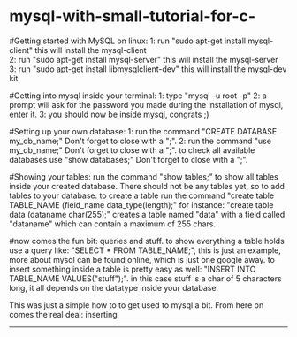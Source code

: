 # mysql-with-small-tutorial-for-c-

#Getting started with MySQL on linux:
1: run "sudo apt-get install mysql-client"              this will install the mysql-client <br>
2: run "sudo apt-get install mysql-server"              this will install the mysql-server <br>
3: run "sudo apt-get install libmysqlclient-dev"        this will install the mysql-dev kit <br>

#Getting into mysql inside your terminal:
1: type "mysql -u root -p"
2: a prompt will ask for the password you made during the installation of mysql, enter it.
3: you should now be inside mysql, congrats ;)

#Setting up your own database:
1: run the command "CREATE DATABASE my_db_name;"        Don't forget to close with a ";".
2: run the command "use my_db_name;"                    Don't forget to close with a ";".
to check all available databases use "show databases;"  Don't forget to close with a ";".

#Showing your tables:
run the command "show tables;" to show all tables inside your created database.
There should not be any tables yet, so to add tables to your database:
to create a table run the command "create table TABLE_NAME (field_name data_type(length);"
for instance: "create table data (dataname char(255);" creates a table named "data" with a field called "dataname" which can contain a maximum of 255 chars.

#now comes the fun bit: queries and stuff.
to show everything a table holds use a query like: "SELECT * FROM TABLE_NAME;", this is just an example, more about mysql can be found online, which is just one google away.
to insert something inside a table is pretty easy as well:
"INSERT INTO TABLE_NAME VALUES("stuff");". in this case stuff is a char of 5 characters long, it all depends on the datatype inside your database.

This was just a simple how to to get used to mysql a bit. From here on comes the real deal: inserting 
________________________________________________________________________________________________________________________________


